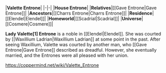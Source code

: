 |**Valette Entrone**|
|-|-|
|**House Entrone**|
|**Relatives**|[[Gave Entrone\|Gave Entrone]]|
|**Ancestors**|[[Charrs Entrone\|Charrs Entrone]]|
|**Residence**|[[Elendel\|Elendel]]|
|**Homeworld**|[[Scadrial\|Scadrial]]|
|**Universe**|[[Cosmere\|Cosmere]]|

**Lady Valette[1] Entrone** is a noble in [[Elendel\|Elendel]].
She was courted by [[Waxillium Ladrian\|Waxillium Ladrian]] at some point in the past. After seeing Waxillium, Valette was courted by another man, who [[Gave Entrone\|Gave Entrone]] described as dreadful. However, she eventually married, and the Entrones were all pleased with her union.



https://coppermind.net/wiki/Valette_Entrone
